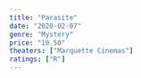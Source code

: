 ```yaml
---
title: "Parasite"
date: "2020-02-07"
genre: "Mystery"
price: "10.50"
theaters: ["Marquette Cinemas"]
ratings: ["R"]
---
```

